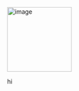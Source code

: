 <img width="150" height="150" alt="image" src="https://github.com/user-attachments/assets/f7a4c63c-dc8d-4543-bfc4-4b170ef261e2" />

hi
